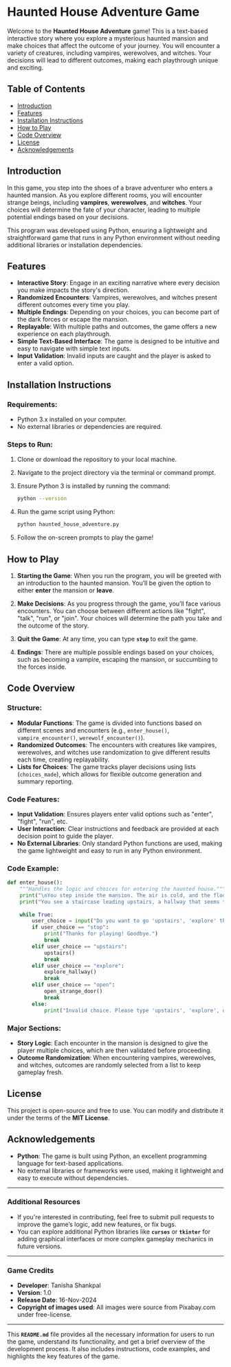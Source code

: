 # Haunted House Adventure Game

Welcome to the **Haunted House Adventure** game! This is a text-based interactive story where you explore a mysterious haunted mansion and make choices that affect the outcome of your journey. You will encounter a variety of creatures, including vampires, werewolves, and witches. Your decisions will lead to different outcomes, making each playthrough unique and exciting.

## Table of Contents

- [Introduction](#introduction)
- [Features](#features)
- [Installation Instructions](#installation-instructions)
- [How to Play](#how-to-play)
- [Code Overview](#code-overview)
- [License](#license)
- [Acknowledgements](#acknowledgements)

## Introduction

In this game, you step into the shoes of a brave adventurer who enters a haunted mansion. As you explore different rooms, you will encounter strange beings, including **vampires**, **werewolves**, and **witches**. Your choices will determine the fate of your character, leading to multiple potential endings based on your decisions.

This program was developed using Python, ensuring a lightweight and straightforward game that runs in any Python environment without needing additional libraries or installation dependencies.

## Features

- **Interactive Story**: Engage in an exciting narrative where every decision you make impacts the story's direction.
- **Randomized Encounters**: Vampires, werewolves, and witches present different outcomes every time you play.
- **Multiple Endings**: Depending on your choices, you can become part of the dark forces or escape the mansion.
- **Replayable**: With multiple paths and outcomes, the game offers a new experience on each playthrough.
- **Simple Text-Based Interface**: The game is designed to be intuitive and easy to navigate with simple text inputs.
- **Input Validation**: Invalid inputs are caught and the player is asked to enter a valid option.

## Installation Instructions

### Requirements:
- Python 3.x installed on your computer.
- No external libraries or dependencies are required.

### Steps to Run:

1. Clone or download the repository to your local machine.
2. Navigate to the project directory via the terminal or command prompt.
3. Ensure Python 3 is installed by running the command:
   ```bash
   python --version
   ```
4. Run the game script using Python:
   ```bash
   python haunted_house_adventure.py
   ```

5. Follow the on-screen prompts to play the game!

## How to Play

1. **Starting the Game**: When you run the program, you will be greeted with an introduction to the haunted mansion. You’ll be given the option to either **enter** the mansion or **leave**.
   
2. **Make Decisions**: As you progress through the game, you’ll face various encounters. You can choose between different actions like "fight", "talk", "run", or "join". Your choices will determine the path you take and the outcome of the story.

3. **Quit the Game**: At any time, you can type **`stop`** to exit the game.

4. **Endings**: There are multiple possible endings based on your choices, such as becoming a vampire, escaping the mansion, or succumbing to the forces inside.

## Code Overview

### Structure:
- **Modular Functions**: The game is divided into functions based on different scenes and encounters (e.g., `enter_house()`, `vampire_encounter()`, `werewolf_encounter()`).
- **Randomized Outcomes**: The encounters with creatures like vampires, werewolves, and witches use randomization to give different results each time, creating replayability.
- **Lists for Choices**: The game tracks player decisions using lists (`choices_made`), which allows for flexible outcome generation and summary reporting.

### Code Features:
- **Input Validation**: Ensures players enter valid options such as "enter", "fight", "run", etc.
- **User Interaction**: Clear instructions and feedback are provided at each decision point to guide the player.
- **No External Libraries**: Only standard Python functions are used, making the game lightweight and easy to run in any Python environment.

### Code Example:

```python
def enter_house():
    """Handles the logic and choices for entering the haunted house."""
    print("\nYou step inside the mansion. The air is cold, and the floors creak beneath your feet.")
    print("You see a staircase leading upstairs, a hallway that seems to stretch endlessly, and a door to your left with a strange glowing symbol on it.")
    
    while True:
        user_choice = input("Do you want to go 'upstairs', 'explore' the hallway, or 'open' the strange door? Type your choice: ").lower()
        if user_choice == "stop":
            print("Thanks for playing! Goodbye.")
            break
        elif user_choice == "upstairs":
            upstairs()
            break
        elif user_choice == "explore":
            explore_hallway()
            break
        elif user_choice == "open":
            open_strange_door()
            break
        else:
            print("Invalid choice. Please type 'upstairs', 'explore', or 'open'.")
```

### Major Sections:
- **Story Logic**: Each encounter in the mansion is designed to give the player multiple choices, which are then validated before proceeding.
- **Outcome Randomization**: When encountering vampires, werewolves, and witches, outcomes are randomly selected from a list to keep gameplay fresh.

## License

This project is open-source and free to use. You can modify and distribute it under the terms of the **MIT License**.

## Acknowledgements

- **Python**: The game is built using Python, an excellent programming language for text-based applications.
- No external libraries or frameworks were used, making it lightweight and easy to execute without dependencies.

---

### **Additional Resources**
- If you're interested in contributing, feel free to submit pull requests to improve the game’s logic, add new features, or fix bugs.
- You can explore additional Python libraries like **`curses`** or **`tkinter`** for adding graphical interfaces or more complex gameplay mechanics in future versions.

---

### **Game Credits**
- **Developer**: Tanisha Shankpal
- **Version**: 1.0
- **Release Date**: 16-Nov-2024
- **Copyright of images used**: All images were source from Pixabay.com under free-license.

---

This **`README.md`** file provides all the necessary information for users to run the game, understand its functionality, and get a brief overview of the development process. It also includes instructions, code examples, and highlights the key features of the game.
